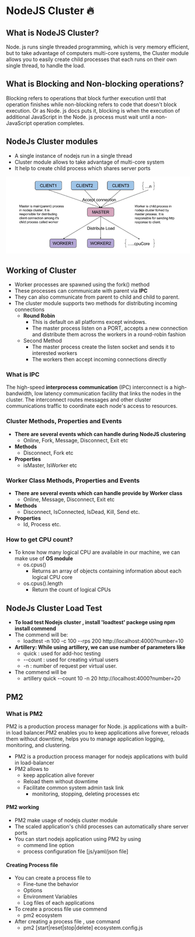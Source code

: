 # NodeJS Cluster 🔥

## What is NodeJS Cluster?

Node. js runs single threaded programming, which is very memory efficient, but to take advantage of computers multi-core systems, the Cluster module allows you to easily create child processes that each runs on their own single thread, to handle the load.

## What is Blocking and Non-blocking operations?

Blocking refers to operations that block further execution until that operation finishes while non-blocking refers to code that doesn't block execution. Or as Node. js docs puts it, blocking is when the execution of additional JavaScript in the Node. js process must wait until a non-JavaScript operation completes.

## NodeJs Cluster modules

- A single instance of nodejs run in a single thread
- Cluster module allows to take advantage of multi-core system
- It help to create child process which shares server ports

<img src="./images/Screenshot_1.png">

## Working of Cluster

- Worker processes are spawned using the fork() method
- These processes can communicate with parent via **IPC**
- They can also communicate from parent to child and child to parent.
- The cluster module supports two methods for distributing incoming connections
  - **Round Robin**
    - This is default on all platforms except windows.
    - The master process listen on a PORT, accepts a new connection and distribute them across the workers in a round-robin fashion
  - Second Method
    - The master process create the listen socket and sends it to interested workers
    - The workers then accept incoming connections directly

### What is IPC

The high-speed **interprocess communication** (IPC) interconnect is a high-bandwidth, low latency communication facility that links the nodes in the cluster. The interconnect routes messages and other cluster communications traffic to coordinate each node's access to resources.

### Cluster Methods, Properties and Events

- **There are several events which can handle during NodeJS clustering**
  - Online, Fork, Message, Disconnect, Exit etc
- **Methods**
  - Disconnect, Fork etc
- **Properties**
  - isMaster, IsWorker etc

### Worker Class Methods, Properties and Events

- **There are several events which can handle provide by Worker class**
  - Online, Message, Disconnect, Exit etc
- **Methods**
  - Disconnect, IsConnected, IsDead, Kill, Send etc.
- **Properties**
  - Id, Process etc.

### How to get CPU count?

- To know how many logical CPU are available in our machine, we can make use of **OS module**
  - os.cpus()
    - Returns an array of objects containing information about each logical CPU core
  - os.cpus().length
    - Return the count of logical CPUs

## NodeJs Cluster Load Test

- **To load test Nodejs cluster , install 'loadtest' packege using npm install commend**
- The commend will be:
  - loadtest -n 100 -c 100 --rps 200 http://localhost:4000?number=10
- **Artillery: While using artillery, we can use number of parameters like**
  - quick : used for add-hoc testing
  - --count : used for creating virtual users
  - -n : number of request per virtual user.
- The commend will be
  - artillery quick --count 10 -n 20 http://localhost:4000?number=20

## PM2

### What is PM2

PM2 is a production process manager for Node. js applications with a built-in load balancer.PM2 enables you to keep applications alive forever, reloads them without downtime, helps you to manage application logging, monitoring, and clustering.

- PM2 is a production process manager for nodejs applications with build in load-balancer
- PM2 allows to
  - keep application alive forever
  - Reload them without downtime
  - Facilitate common system admin task link
    - monitoring, stopping, deleting processes etc

#### PM2 working

- PM2 make usage of nodejs cluster module
- The scaled application's child processes can automatically share server ports
- You can start nodejs application using PM2 by using
  - commend line option
  - process configuration file [js/yaml/json file]

#### Creating Process file

- You can create a process file to
  - Fine-tune the behavior
  - Options
  - Environment Variables
  - Log files of each applications
- To create a process file use commend
  - pm2 ecosystem
- After creating a process file , use command
  - pm2 [start|reset|stop|delete] ecosystem.config.js
